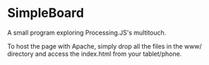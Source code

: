 SimpleBoard
===========

A small program exploring Processing.JS's multitouch.

To host the page with Apache, simply drop all the files in the www/ directory and access the index.html from your tablet/phone.